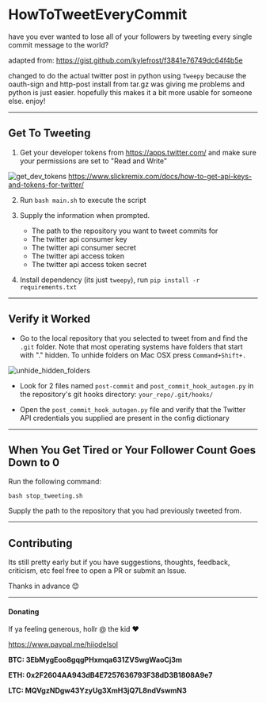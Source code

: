 # HowToTweetEveryCommit
have you ever wanted to lose all of your followers by tweeting every single commit message to the world? 

adapted from: https://gist.github.com/kylefrost/f3841e76749dc64f4b5e

changed to do the actual twitter post in python using `Tweepy` because the oauth-sign and http-post install from tar.gz was giving me problems and python is just easier. hopefully this makes it a bit more usable for someone else. enjoy!

--------------------------------------------------------------------------

## Get To Tweeting

1. Get your developer tokens from https://apps.twitter.com/ and make sure your permissions are set to "Read and Write"

![get_dev_tokens](http://g.recordit.co/VlZUSa77T2.gif)
https://www.slickremix.com/docs/how-to-get-api-keys-and-tokens-for-twitter/

2. Run `bash main.sh` to execute the script

3. Supply the information when prompted.
	- The path to the repository you want to tweet commits for
	- The twitter api consumer key
	- The twitter api consumer secret
	- The twitter api access token
	- The twitter api access token secret

4. Install dependency (its just `tweepy`), run `pip install -r requirements.txt`

--------------------------------------------------------------------------


## Verify it Worked

- Go to the local repository that you selected to tweet from and find the `.git` folder. Note that most operating systems have folders that start with "." hidden. To unhide folders on Mac OSX press `Command+Shift+.`

![unhide_hidden_folders](http://g.recordit.co/vgQZDrphXW.gif)

- Look for 2 files named `post-commit` and `post_commit_hook_autogen.py` in the repository's git hooks directory: `your_repo/.git/hooks/` 

- Open the `post_commit_hook_autogen.py` file and verify that the Twitter API credentials you supplied are present in the config dictionary

--------------------------------------------------------------------------


## When You Get Tired or Your Follower Count Goes Down to 0

Run the following command:

`bash stop_tweeting.sh` 

Supply the path to the repository that you had previously tweeted from.

--------------------------------------------------------------------------


## Contributing

Its still pretty early but if you have suggestions, thoughts, feedback, criticism, etc feel free to open a PR or submit an Issue. 

Thanks in advance :blush:

--------------------------------------------------------------------------

#### Donating

If ya feeling generous, hollr @ the kid :heart:

https://www.paypal.me/hijodelsol

**BTC: 3EbMygEoo8gqgPHxmqa631ZVSwgWaoCj3m**

**ETH: 0x2F2604AA943dB4E7257636793F38dD3B1808A9e7**

**LTC: MQVgzNDgw43YzyUg3XmH3jQ7L8ndVswmN3**

